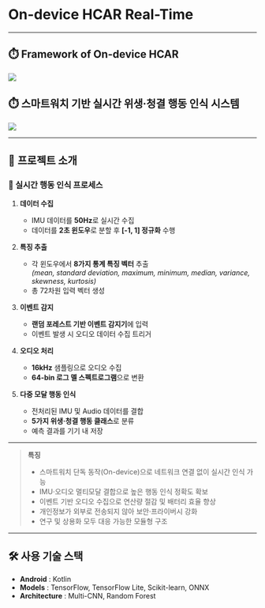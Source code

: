 # On-device HCAR Real-Time

---

## ⏱️ Framework of On-device HCAR
<img src="https://github.com/user-attachments/assets/b13bcb1b-f096-4cbd-9853-ed8028732595">

## ⏱️ 스마트워치 기반 실시간 위생·청결 행동 인식 시스템
<img src="https://github.com/user-attachments/assets/d79c0bf6-ab4c-4f2f-93e1-b0fcbbde8d37">

---

## 📑 프로젝트 소개
### 👤 실시간 행동 인식 프로세스
1. **데이터 수집**  
   - IMU 데이터를 **50Hz**로 실시간 수집  
   - 데이터를 **2초 윈도우**로 분할 후 **[-1, 1] 정규화** 수행

2. **특징 추출**  
   - 각 윈도우에서 **8가지 통계 특징 벡터** 추출  
     *(mean, standard deviation, maximum, minimum, median, variance, skewness, kurtosis)*  
   - 총 72차원 입력 벡터 생성

3. **이벤트 감지**  
   - **랜덤 포레스트 기반 이벤트 감지기**에 입력  
   - 이벤트 발생 시 오디오 데이터 수집 트리거

4. **오디오 처리**  
   - **16kHz** 샘플링으로 오디오 수집  
   - **64-bin 로그 멜 스펙트로그램**으로 변환

5. **다중 모달 행동 인식**  
   - 전처리된 IMU 및 Audio 데이터를 결합  
   - **5가지 위생·청결 행동 클래스**로 분류  
   - 예측 결과를 기기 내 저장

---

> **특징**  
> - 스마트워치 단독 동작(On-device)으로 네트워크 연결 없이 실시간 인식 가능  
> - IMU·오디오 멀티모달 결합으로 높은 행동 인식 정확도 확보  
> - 이벤트 기반 오디오 수집으로 연산량 절감 및 배터리 효율 향상  
> - 개인정보가 외부로 전송되지 않아 보안·프라이버시 강화  
> - 연구 및 상용화 모두 대응 가능한 모듈형 구조

---

## 🛠 사용 기술 스택
- **Android** : Kotlin  
- **Models** : TensorFlow, TensorFlow Lite, Scikit-learn, ONNX  
- **Architecture** : Multi-CNN, Random Forest  
